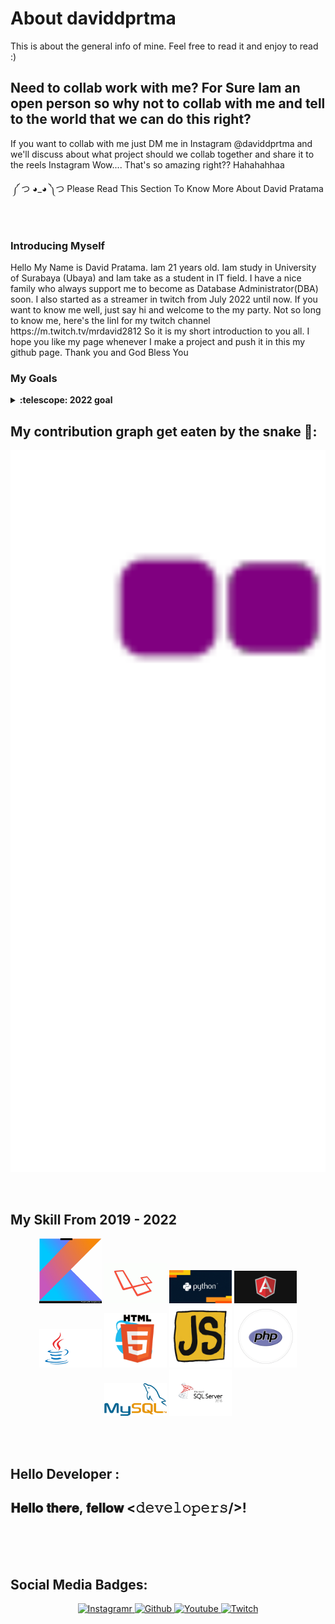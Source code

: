 # About daviddprtma
This is about the general info of mine. Feel free to read it and enjoy to read :)

## Need to collab work with me? For Sure Iam an open person so why not to collab with me and tell to the world that we can do this right? 
If you want to collab with me just DM me in Instagram @daviddprtma and we'll discuss about what project should we collab together and share it to the reels Instagram
Wow.... That's so amazing right?? Hahahahhaa

<div align="center">
༼ つ ◕_◕ ༽つ  Please Read This Section To Know More About David Pratama 
</div>

<br>
<br>

### Introducing Myself
<p align="center"> 
  <p>Hello My Name is David Pratama. Iam 21 years old. Iam study in University of Surabaya (Ubaya) and Iam take as a student in 
    IT field. I have a nice family who always support me to become as Database Administrator(DBA) soon. 
I also started as a streamer in twitch from  July 2022 until now.
If you want to know me well, just say hi and welcome to the my party.
Not so long to know me, here's the linl for my twitch channel https://m.twitch.tv/mrdavid2812 
So it is my short introduction to you all. I hope you like my page whenever I make a project and push it in this my github page. Thank you and God Bless You</p>
</p>

### My Goals
<details>
  <summary><b>:telescope: 2022 goal</b></summary>
  ✨✨ I <i>want</i> in 2022 to focus my career on Database Administrator(DBA):). But It is not easy to do that. I should be take more course on DBA by get a pass examination from Udemy,Coursera, and etc certification for DBA. I hope this my dream become true. Amen<br><br>
</details>

## My contribution graph get eaten by the snake 🐍:
<img align='center' src='https://github.com/mayankchaudhary26/mayankchaudhary26/blob/output/github-contribution-grid-snake.gif' width='900"'>

<br>
<br> 
<br>

## My Skill From 2019 - 2022
<p align="center">
  <img src="https://github.com/daviddprtma/about-daviddprtma/blob/main/kotlin.gif" width="100">
  <img src=https://github.com/daviddprtma/about-daviddprtma/blob/main/laravel.gif width="100">
  <img src="https://github.com/daviddprtma/about-daviddprtma/blob/main/python.gif" width="100">
  <img src="https://github.com/daviddprtma/about-daviddprtma/blob/main/angular.gif" width="100">
  <img src="https://github.com/daviddprtma/about-daviddprtma/blob/main/java.gif" width="100">
  <img src="https://github.com/daviddprtma/about-daviddprtma/blob/main/html.gif" width="100">
  <img src="https://github.com/daviddprtma/about-daviddprtma/blob/main/javascript.gif" width="100">
  <img src="https://github.com/daviddprtma/about-daviddprtma/blob/main/php.gif" width="100">
  <img src="https://github.com/daviddprtma/about-daviddprtma/blob/main/mysql.png" width="100">
  <img src="https://github.com/daviddprtma/about-daviddprtma/blob/main/sql-server.png" width="100">
</p>
<br>
<br>     

## Hello Developer :
<div align="left">
<h2> 𝐇𝐞𝐥𝐥𝐨 𝐭𝐡𝐞𝐫𝐞, 𝐟𝐞𝐥𝐥𝐨𝐰 <𝚍𝚎𝚟𝚎𝚕𝚘𝚙𝚎𝚛𝚜/>!  </h2>
</div>
<br>
<br>
<br> 

## Social Media Badges:

<p align="center">
  <a href="https://www.instagram.com/daviddprtma/" target="_blank">
    <img src="https://upload.wikimedia.org/wikipedia/commons/thumb/e/e7/Instagram_logo_2016.svg/1200px-Instagram_logo_2016.svg.png" alt="Instagramr" width="100"/>
  </a>
  <a href="https://github.com/daviddprtma" target="_blank">
    <img src="https://play-lh.googleusercontent.com/PCpXdqvUWfCW1mXhH1Y_98yBpgsWxuTSTofy3NGMo9yBTATDyzVkqU580bfSln50bFU" alt="Github" width="100"/>
  </a>
  <a href="https://www.youtube.com/channel/UCEuU1ssY4yxuBJw8V6nBfEA" target="_blank">
    <img src="https://yt3.ggpht.com/584JjRp5QMuKbyduM_2k5RlXFqHJtQ0qLIPZpwbUjMJmgzZngHcam5JMuZQxyzGMV5ljwJRl0Q=s900-c-k-c0x00ffffff-no-rj" alt="Youtube" width="100"/>
  </a>
  <a href="https://www.twitch.tv/mrdavid2812" target="_blank">
    <img src="https://play-lh.googleusercontent.com/If1MsuVtHYaDOiLZiCK82yIRSrBnPLnh11W60UnVyQWGsXKPNyALoJjDg_jAyXZNuw" alt="Twitch" width="100"/>
  </a>
</p>
<br> 
<br>
<br> 

